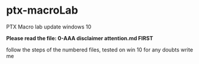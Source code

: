 # ptx-macroLab
PTX Macro lab update windows 10

**Please read the file: 0-AAA disclaimer attention.md FIRST**

follow the steps of the numbered files, tested on win 10 for any doubts write me
